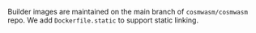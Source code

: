 Builder images are maintained on the main branch of `cosmwasm/cosmwasm` repo.
We add `Dockerfile.static` to support static linking.
